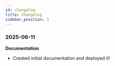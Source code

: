 ```yaml
---
id: changelog
title: Changelog
sidebar_position: 3
---
```


### 2025-06-11

**Documentation**

* Created initial documentation and deployed it!